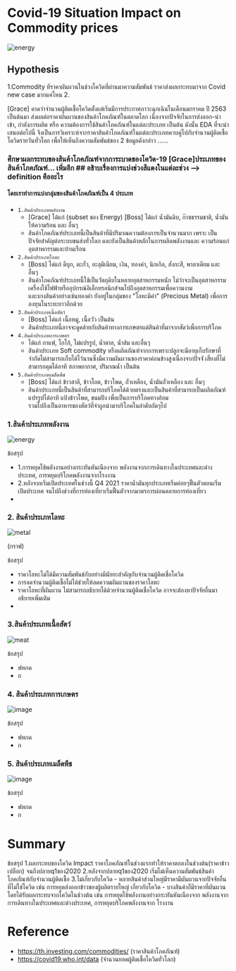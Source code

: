 # Covid-19 Situation Impact on Commodity prices
![energy](https://github.com/bsssgrace/5001-mini-project/assets/114140787/56441409-ee52-470d-a8fa-41b8c24e0c69)

## Hypothesis
1.Commodity ทีราคาผันผวนในช่วงโควิดที่ผ่านมาความสัมพันธ์ ราคาส่งผลกระทบมาจาก Covid new case มากแค่ไหน
2.

[Grace] คาดว่าจำนวนผู้ติดเชื้อโควิดตั้งแต่เริ่มมีการประกาศภาวะฉุกเฉินในเดือนมกราคม ปี 2563 เป็นต้นมา ส่งผลต่อราคาผันผวนของสินค้าโภคภัณฑ์ในตลาดโลก เนื่องจากปัจจัยในการส่งออก-นำเข้า, กำลังการผลิต หรือ ความต้องการใช้สินค้าโภคภัณฑ์ในแต่ละประเภท เป็นต้น
ดังนั้น EDA ที่จะนำเสนอต่อไปนี้ จึงเป็นการวิเคราะห์จากราคาสินค้าโภคภัณฑ์ในแต่ละประเภทควบคู่ไปกับจำนวนผู้ติดเชื้อโควิดรายวันทั่วโลก เพื่อให้เห็นถึงความสัมพันธ์ของ 2 ข้อมูลดังกล่าว ......
  
### ศึกษาผลกระทบของสินค้าโภคภัณฑ์จากการะบาดของโควิด-19 [Grace]ประเภทของสินค้าโภคภัณฑ์... เพิ่มอีก ## อธิาบเรื่องการแบ่งช่วงสีแดงในแต่ละช่วง --> definition คืออะไร
#### โดยเราทำการแบ่งกลุ่มของสินค้าโภคภัณฑ์เป็น 4 ประเภท
- `1.สินค้าประเภทพลังงาน`
  - [Grace] ได้แก่ (subset ของ Energy) [Boss] ได้แก่ น้ำมันดิบ, ก๊าซธรรมชาติ, น้ำมันให้ความร้อน และ อื่นๆ
  - สินค้าโภคภัณฑ์ประเภทนี้เป็นสินค้าที่มีปริมาณความต้องการเป็นจำนวนมาก เพราะ เป็นปัจจัยสำคัญต่อระบบขนส่งทั่วโลก และยังเป็นสินค้าหลักในการผลิดพลังงานและ 
    ความร้อนแก่อุตสาหกรรมและบ้านเรือน
- `2.สินค้าประเภทโลหะ`
  - [Boss] ได่แก่ ดีบุก, ตะกั่ว, อะลุมิเนียม, เงิน, ทองคำ, นิกเกิล, สังกะสี, พาลาเดียม และ อื่นๆ
  - สินค้าโภคภัณฑ์ประเภทนี้ใช้เป็นวัตถุดิบในหลายอุตสาหกรรมหนัก ไม่ว่าจะเป็นอุตสาหกรรมเครื่องใช้ไฟฟ้าหรืออุปกรณ์อิเล็กทรอนิกส์จนไปถึงอุตสาหกรรมเพื่อความงาม  
    และบางสินค้าอย่างเช่นทองคำ ยังอยู่ในกลุ่มของ "โลหะมีค่า" (Precious Metal) เพื่อการลงทุนในระยะยาวอีกด้วย 
- `3.สินค้าประเภทเนื้อสัตว์`
  - [Boss] ได่แก่ เนื้อหมู, เนื้อวัว เป็นต้น
  - สินค้าประเภทนี้อาจจะดูคล้ายกับสินค้าทางการเกษตรแต่สินค้าที่มาจากสัตว์เพื่อการบริโภค
- `4.สินค้าประเภทการเกษตร`
  - ได้แก่ กาแฟ, โกโก้, ไม่แปรรูป, น้ำตาล, น้ำส้ม และอื่นๆ
  - สินค้าประเภท Soft commodity หรือผลิตภัณฑ์จากการเพราะปลูกจะมีอายุเก็บรักษาที่จำกัดไม่สามารถเก็บได้ไว้นานซึ่งมีความผันผวนของราคาค่อนข้างสูงเนื่องจากปัจจั 
    เสี่ยงที่ไม่สามารถคุมได้อาทิ สภาพอากาศ, ปริมาณน้ำ เป็นต้น
- `5.สินค้าประเภทเมล็ดพืช`
  - [Boss] ได้แก่ ข้าวสาลี, ข้าวโอต, ข้าวโพด, ถั่วเหลือง, น้ำมันถั่วเหลือง และ อื่นๆ
  - สินค้าประเภทนี้เป็นสินค้าที่สามารถบริโภคได้ด้วยตรงและเป็นสินค้าที่สามารถเป็นผลิตภัณฑ์แปรรูปได้อาทิ แป้งข้าวโพด, ขนมปัง เพื่อเป็นการบริโภคทางอ้อม        
    รวมไปถึงเป็นอาหารของสัตว์ที่จำถูกนำมาบริโภคในลำดับถัดๆไป
### 1.สินค้าประเภทพลังงาน

![energy](https://github.com/bsssgrace/5001-mini-project/assets/114140787/56441409-ee52-470d-a8fa-41b8c24e0c69)

  ข้อสรุป
  - 1.การหยุดใช้พลังงานอย่างกระทันหันเนืองจาก พลังงานจากการเดินทางในประเทศและต่างประเทศ, การหยุดบริโภคพลังงานจากโรงงาน
  - 2.หลังจากเริ่มเปิดประเทศในช่วงนี้ Q4 2021 ราคาน้ำมันทุกประเภทเริ่มค่อยๆฟื้นตัวตอนเริ่มเปิดประเทศ จนไปถึงช่วงที่การท่องเที่ยวเริ่มฟื้นตัวจากมาตรการผ่อนคลายการท่องเที่ยว
  - 

### 2. สินค้าประเภทโลหะ
![metal](https://github.com/bsssgrace/5001-mini-project/assets/114140787/cf81e1c7-e15a-4ce3-a478-4cd06623f2f3)

(กราฟ)

  ข้อสรุป
  - ราคาโลหะไม่ได้มีความสัมพันธ์กับอย่างมีนัยยะสำคัญกับจำนวนผู้ติดเชื่อโควิด
  - การลดจำนวนผู้ติดเชื้อไม่ได้ช่วยให้ลดความผันผวนของราคาโลหะ
  - ราคาโลหะที่ผันผวน ไม่สามารถอธิบายได้ด้วยจำนวนผู้ติดเชื่อโควิด อาจจะต้องหาปัจจัยอื่นมาอธิบายเพิ่มเติม
  - 

### 3.สินค้าประเภทเนื้อสัตว์
![meat](https://github.com/bsssgrace/5001-mini-project/assets/114140787/63a1a9f9-f8eb-40a6-889a-1a1d173630ee)


  ข้อสรุป
  - ฟหกด
  - ก

### 4. สินค้าประเภทการเกษตร

![image](https://github.com/bsssgrace/5001-mini-project/assets/117662533/e2722d68-8b64-4170-bfe1-71289e538451)


  ข้อสรุป
  - ฟหกด
  - ก




### 5. สินค้าประเภทเมล็ดพืช

![image](https://github.com/bsssgrace/5001-mini-project/assets/117662533/8951642b-ca9d-430d-9628-a82b070bc5b0)

  ข้อสรุป
  - ฟหกด
  - ก

# Summary
ข้อสรุป
1.ผลกระทบของโควิด Impact ราคาโภคภัณฑ์ในช่วงแรกทำให้ราคาตกลงในช่วงต้น(ราคาข้าวเปลือก) จนถึงปลายq1ของ2020
2.หลังจากปลายq1ของ2020 เริ่มไม่เห็นความสัมพันธ์สินค้าโภคภัณฑ์กับจำนวนผู้ติดเชื้อ
3.ไม่เกี่ยวกับโควิด - หลายสินค้าส่วนใหญ่มีราคามีผันผวนจากปัจจัยอื่นที่ไม่ใช่โควิด เช่น การหยุดส่งออกข้าวของผู้ผลิตรายใหญ่ 
  เกี่ยวกับโควิด - บางสินค้าก็มีราคาที่ผันผวนโดยได้รับผลกระทบจากโควิดในช่วงต้น เช่น การหยุดใช้พลังงานอย่างกระทันหันเนืองจาก พลังงานจากการเดินทางในประเทศและต่างประเทศ, การหยุดบริโภคพลังงานจาก 
               โรงงาน 
               
# Reference
  - https://th.investing.com/commodities/ (ราคาสินค้าโภคภัณฑ์)
  - https://covid19.who.int/data  (จำนวนยอดผู้ติดเชื้อโควิดทั่วโลก)




